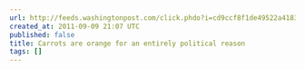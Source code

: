 ```yaml
---
url: http://feeds.washingtonpost.com/click.phdo?i=cd9ccf8f1de49522a4183e8e51bcc6c5
created_at: 2011-09-09 21:07 UTC
published: false
title: Carrots are orange for an entirely political reason
tags: []
---
```



